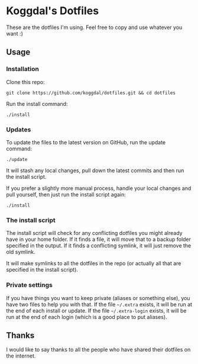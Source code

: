 # Koggdal's Dotfiles

These are the dotfiles I'm using. Feel free to copy and use whatever you want :)

## Usage

### Installation

Clone this repo:

```
git clone https://github.com/koggdal/dotfiles.git && cd dotfiles
```

Run the install command:

```
./install
```

### Updates

To update the files to the latest version on GitHub, run the update command:

```
./update
```

It will stash any local changes, pull down the latest commits and then run the install script.

If you prefer a slightly more manual process, handle your local changes and pull yourself,
then just run the install script again:

```
./install
```

### The install script

The install script will check for any conflicting dotfiles you might already have in your home folder. If it finds a file, it will move that to a backup folder specified in the output. If it finds a conflicting symlink, it will just remove the old symlink.

It will make symlinks to all the dotfiles in the repo (or actually all that are specified in the install script).

### Private settings

If you have things you want to keep private (aliases or something else), you have two files to help you with that. If the file `~/.extra` exists, it will be run at the end of each install or update. If the file `~/.extra-login` exists, it will be run at the end of each login (which is a good place to put aliases).

## Thanks

I would like to say thanks to all the people who have shared their dotfiles on the internet.
